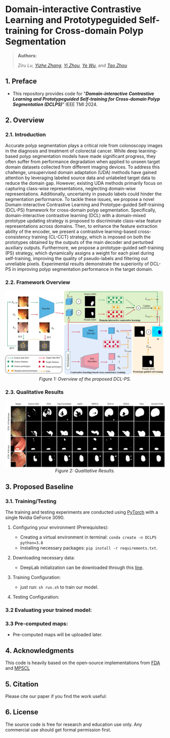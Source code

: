 # Domain-interactive Contrastive Learning and Prototypeguided Self-training for Cross-domain Polyp Segmentation

> **Authors:**
> 
> *Ziru Lu*, 
> [*Yizhe Zhang*](https://yizhezhang.com/),
> [*Yi Zhou*](https://cse.seu.edu.cn/2021/0303/c23024a362239/page.htm), 
> [*Ye Wu*](https://dryewu.github.io/),
> and [*Tao Zhou*](https://taozh2017.github.io)

## 1. Preface

- This repository provides code for "_**Domain-interactive Contrastive Learning and Prototypeguided Self-training for Cross-domain Polyp Segmentation (DCLPS)**_" IEEE TMI 2024. 


## 2. Overview

### 2.1. Introduction
Accurate polyp segmentation plays a critical role from colonoscopy images in the diagnosis and treatment of colorectal cancer. While deep learning-based polyp segmentation models have made significant progress, they often suffer from performance degradation when applied to unseen target domain datasets collected from different imaging devices. To address this challenge, unsupervised domain adaptation (UDA) methods have gained attention by leveraging labeled source data and unlabeled target data to reduce the domain gap. However, existing UDA methods primarily focus on capturing class-wise representations, neglecting domain-wise representations. Additionally, uncertainty in pseudo labels could hinder the segmentation performance. To tackle these issues, we propose a novel Domain-interactive Contrastive Learning and Prototype-guided Self-training (DCL-PS) framework for cross-domain polyp segmentation. Specifically, domain-interactive contrastive learning (DCL) with a domain-mixed prototype updating strategy is proposed to discriminate class-wise feature representations across domains. Then, to enhance the feature extraction ability of the encoder, we present a contrastive learning-based cross-consistency training (CL-CCT) strategy, which is imposed on both the prototypes obtained by the outputs of the main decoder and perturbed auxiliary outputs. Furthermore, we propose a prototype-guided self-training (PS) strategy, which dynamically assigns a weight for each pixel during self-training, improving the quality of pseudo-labels and filtering out unreliable pixels. Experimental results demonstrate the superiority of DCL-PS in improving polyp segmentation performance in the target domain.
### 2.2. Framework Overview
<p align="center">
    <img src="imgs/framework.jpg"/> <br />
    <em> 
    Figure 1: Overview of the proposed DCL-PS.
    </em>
</p>

### 2.3. Qualitative Results
<p align="center">
    <img src="imgs/qualitative_results.jpg"/> <br />
    <em> 
    Figure 2: Qualitative Results.
    </em>
</p>

## 3. Proposed Baseline


### 3.1. Training/Testing

The training and testing experiments are conducted using [PyTorch](https://github.com/pytorch/pytorch) with 
a single Nvidia GeForce 3090.


1. Configuring your environment (Prerequisites):
   + Creating a virtual environment in terminal: `conda create -n DCLPS python=3.8`
   + Installing necessary packages: `pip install -r requirements.txt`.

2. Downloading necessary data:

   + DeepLab initialization can be downloaded through this [line](https://drive.google.com/file/d/1dk_4JJZBj4OZ1mkfJ-iLLWPIulQqvHQd/view?usp=sharing).
   
3. Training Configuration:
   + just run: `sh run.sh` to train our model.

4. Testing Configuration:


### 3.2 Evaluating your trained model:


### 3.3 Pre-computed maps: 
   + Pre-computed maps will be uploaded later.
## 4. Acknowledgments
This code is heavily based on the open-source implementations from [FDA](https://github.com/YanchaoYang/FDA) and [MPSCL](https://github.com/TFboys-lzz/MPSCL) 

## 5. Citation

Please cite our paper if you find the work useful: 
    

## 6. License

The source code is free for research and education use only. Any commercial use should get formal permission first.


